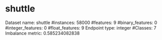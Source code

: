 # shuttle
Dataset name: shuttle
#instances: 58000
#features: 9
  #binary_features: 0
  #integer_features: 0
  #float_features: 9
Endpoint type: integer
#Classes: 7
Imbalance metric: 0.585234082838
